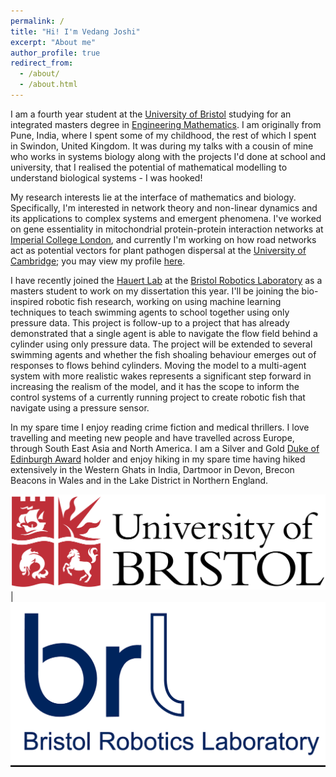 ```yaml
---
permalink: /
title: "Hi! I'm Vedang Joshi"
excerpt: "About me"
author_profile: true
redirect_from: 
  - /about/
  - /about.html
---
```


I am a fourth year student at the [University of Bristol](https://www.bristol.ac.uk) studying for an integrated masters degree in [Engineering Mathematics](http://www.bristol.ac.uk/engineering/departments/engineering-mathematics/). I am originally from Pune, India, where I spent some of my childhood, the rest of which I spent in Swindon, United Kingdom. It was during my talks with a cousin of mine who works in systems biology along with the projects I'd done at school and university, that I realised the potential of mathematical modelling to understand biological systems - I was hooked! 

My research interests lie at the interface of mathematics and biology. Specifically, I'm interested in network theory and non-linear dynamics and its applications to complex systems and emergent phenomena. I've worked on gene essentiality in mitochondrial protein-protein interaction networks at [Imperial College London](https://www.imperial.ac.uk/biomathematics-group/), and currently I'm working on how road networks act as potential vectors for plant pathogen dispersal at the [University of Cambridge](https://plantepidemics.github.io); you may view my profile [here](https://www.plantsci.cam.ac.uk/staff/mr-vedang-joshi).

I have recently joined the [Hauert Lab](https://hauertlab.com) at the [Bristol Robotics Laboratory](https://www.bristolroboticslab.com) as a masters student to work on my dissertation this year. I'll be joining the bio-inspired robotic fish research, working on using machine learning techniques to teach swimming agents to school together using only pressure data. This project is follow-up to a project that has already demonstrated that a single agent is able to navigate the flow field behind a cylinder using only pressure data. The project will be extended to several swimming agents and whether the fish shoaling behaviour emerges out of responses to flows behind cylinders. Moving the model to a multi-agent system with more realistic wakes represents a significant step forward in increasing the realism of the model, and it has the scope to inform the control systems of a currently running project to create robotic fish that navigate using a pressure sensor.

In my spare time I enjoy reading crime fiction and medical thrillers. I love travelling and meeting new people and have travelled across Europe, through South East Asia and North America. I am a Silver and Gold [Duke of Edinburgh Award](https://www.dofe.org/about/) holder and enjoy hiking in my spare time having hiked extensively in the Western Ghats in India, Dartmoor in Devon, Brecon Beacons in Wales and in the Lake District in Northern England. 






![Editing a markdown file for a talk](/images/University_of_Bristol_logo.png) | ![Editing a markdown file for a talk](/images/BRL-SNI-1920w.png)



